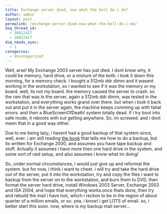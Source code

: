 ```yaml
---
title: Exchange server died, now what the hell do i do?
author: admin
layout: post
permalink: /exchange-server-died-now-what-the-hell-do-i-do/
dsq_thread_id:
  - 26012417
  - 26012417
dsq_needs_sync:
  - 1
categories:
  - Uncategorized
---
```

Well, arse! My&nbsp;Exchange 2003 server has just died. I dont know why, it could be memory, hard drive, or a mixture of the both. i took it down this morning, for a memory check. I bought a 512mb ddr dimm and it wasent working in the workstation, so i wanted to see if it was the memory or my board. well, its not my board. the memory caused the server to crash. so the ram that was in the server, again a 512mb ddr dimm, was tested in the workstation, and everything works grand over there. but when i took it back out and put it in the server again, the machine keeps comming up with fatial errors. and then a BlueScreenOfDeath! system totally dead. if i try boot into safe mode, it reboots with out getting anywhere. So, im screwed. and i dont meen that in a good way either. 

Due to me being lazy, i havent had a good backup of that system since, well, ever. i am still reading [the book][1] that tells me how to do a backup, but its written for Exchange 2000, and assumes you have tape backup and stuff. Actually it assumes i have more then one hard drive in the system, and some sort of raid setup, and also assumes i know what im doing!

So, under normal circumstances, i would just give up and reformat the system. but for now, i think i want to cheet. i will try and take the hard drive out of the server, put it into the workstation, try and copy the files i want to backup from the server on to the workstation, and burn them to DVD, then format the server hard drive, install Windows 2003 Server, Exchange 2003 and ISA 2004, and hope that everything works.once thats done, then try and rebuild the mail i have lost, which i reckon to be in the region of about quarter of a million emails, or so. yea, i know! i get LOTS of email. so, i better start this soon. now, where is my backup mail server&#8230;

 [1]: http://lsnbackup.blogspot.com/2005/02/exchange-2000-server-onsite-book.html